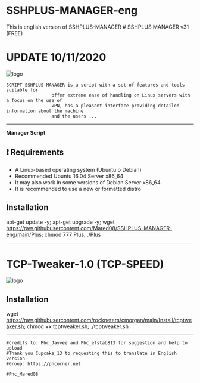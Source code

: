 # SSHPLUS-MANAGER-eng
This is english version of SSHPLUS-MANAGER
﻿# SSHPLUS MANAGER v31 (FREE) 
# UPDATE 10/11/2020

![logo](https://github.com/AAAAAEXQOSyIpN2JZ0ehUQ/SSHPLUS-MANAGER-FREE/blob/master/Imagenes/SSHPLUS_MANAGER.jpg)


```
SCRIPT SSHPLUS MANAGER is a script with a set of features and tools suitable for
                 offer extreme ease of handling on Linux servers with a focus on the use of
                 VPN, has a pleasant interface providing detailed information about the machine
                 and the users ...
```

-------------------------------------------------------------------------------

**Manager Script**

## :heavy_exclamation_mark: Requirements

* A Linux-based operating system (Ubuntu o Debian) 
* Recommended Ubuntu 16.04 Server x86_64
* It may also work in some versions of Debian Server x86_64
* It is recommended to use a new or formatted distro

## Installation

apt-get update -y; apt-get upgrade -y; wget https://raw.githubusercontent.com/Mared08/SSHPLUS-MANAGER-eng/main/Plus; chmod 777 Plus; ./Plus

-------------------------------------------------------------------------------

# TCP-Tweaker-1.0 (TCP-SPEED)

![logo](https://github.com/AAAAAEXQOSyIpN2JZ0ehUQ/SSHPLUS-MANAGER-FREE/blob/master/Imagenes/TCP_Tweaker_TCP_SPEED.jpg)

## Installation

wget https://raw.githubusercontent.com/rockneters/cmorgan/main/Install/tcptweaker.sh; chmod +x tcptweaker.sh; ./tcptweaker.sh

-------------------------------------------------------------------------------

```
#Credits to: Phc_Jayvee and Phc_efstab813 for suggestion and help to upload
#Thank you Cupcake_13 to requesting this to translate in English version
#Group: https://phcorner.net

#Phc_Mared08
